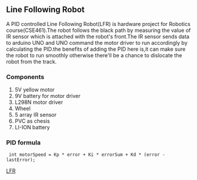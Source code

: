 ## Line Following Robot
<p>A PID controlled Line Following Robot(LFR) is hardware project for Robotics course(CSE461).The robot follows the black path by measuring the value of IR sensor which is attached with the robot's front.The IR sensor sends data to arduino UNO and UNO command the motor driver to run accordingly by calculating the PID.the benefits of adding the PID here is,it can make sure the robot to run smoothly otherwise there'll be a chance to dislocate the robot from the track.</p>


### Components 
1. 5V yellow motor
2. 9V battery for motor driver
3. L298N motor driver
4. Wheel
5. 5 array IR sensor
6. PVC as chesis
7. LI-ION battery

### PID formula
` int motorSpeed = Kp * error + Ki * errorSum + Kd * (error - lastError);`

[LFR](https://youtu.be/AFIUjHMCzvQ)
